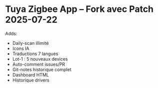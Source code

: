 # Tuya Zigbee App – Fork avec Patch 2025-07-22
Adds:
- Daily-scan illimité
- Icons IA
- Traductions 7 langues
- Lot-1 : 5 nouveaux devices
- Auto-comment issues/PR
- Git-notes historique complet
- Dashboard HTML
- Historique drivers